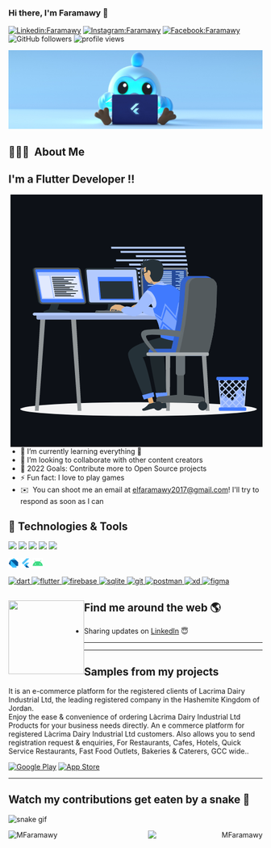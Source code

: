 ### Hi there, I'm Faramawy  👋 

[![Linkedin:Faramawy](https://img.shields.io/badge/-Faramawy-blue?style=flat-square&logo=Linkedin&logoColor=white&link=https://www.linkedin.com/in/moataz-faramawy-aaa174188/)](https://www.linkedin.com/in/moataz-faramawy-aaa174188/)
[![Instagram:Faramawy](https://img.shields.io/badge/-Faramawy-red?style=flat-square&logo=instagram&logoColor=white&link=https://www.instagram.com/faramawy202/)](https://www.instagram.com/faramawy202/)
[![Facebook:Faramawy](https://img.shields.io/badge/-Faramawy-blue?style=flat-square&logo=facebook&logoColor=white&link=https://www.facebook.com/Moataz.El.faramawy2017/)](https://www.facebook.com/Moataz.El.faramawy2017/)
![GitHub followers](https://img.shields.io/github/followers/MFaramawy?label=Follow&style=social)
<img alt = "profile views" src="https://komarev.com/ghpvc/?username=MFaramawy&color=brightgreen">  

![Purple Gradient Geometric Technology Profile LinkedIn Banner  (1)](https://raw.githubusercontent.com/MFaramawy/MFaramawy/master/157883808-762a27a1-c1c5-447c-80a1-fb892f511393.png)

## 👨🏻‍💻 &nbsp;About Me

## I'm a Flutter Developer !!

<img alt="Night Coding" src="https://raw.githubusercontent.com/MFaramawy/MFaramawy/master/animation_500_kxa883sd.gif" align="right"/>

- 🌱 I’m currently learning everything 🤣
- 👯 I’m looking to collaborate with other content creators
- 🥅 2022 Goals: Contribute more to Open Source projects
- ⚡ Fun fact: I love to play games
- ✉️ &nbsp;You can shoot me an email at elfaramawy2017@gmail.com! I'll try to respond as soon as I can


## 🔧 Technologies & Tools

![](https://img.shields.io/badge/Editor-VS_Code-informational?style=flat&logo=visual-studio-code&logoColor=white&color=6aa6f8)
![](https://img.shields.io/badge/Code-Dart-green)
![](https://img.shields.io/badge/Code-C%2B%2B-yellowgreen)
![](https://img.shields.io/badge/Code-Java-red)
![](https://img.shields.io/badge/Tools-Git-blue)

<code><img height="20" src="https://raw.githubusercontent.com/github/explore/80688e429a7d4ef2fca1e82350fe8e3517d3494d/topics/dart/dart.png"></code>
<code><img height="20" src="https://raw.githubusercontent.com/github/explore/80688e429a7d4ef2fca1e82350fe8e3517d3494d/topics/flutter/flutter.png"></code>
<code><img height="20" src="https://raw.githubusercontent.com/github/explore/80688e429a7d4ef2fca1e82350fe8e3517d3494d/topics/android/android.png"></code>

<p align="left"> <a href="https://dart.dev" target="_blank" rel="noreferrer"> <img src="https://www.vectorlogo.zone/logos/dartlang/dartlang-icon.svg" alt="dart" width="40" height="40"/> </a> <a href="https://flutter.dev" target="_blank" rel="noreferrer"> <img src="https://www.vectorlogo.zone/logos/flutterio/flutterio-icon.svg" alt="flutter" width="40" height="40"/> </a> <a href="https://firebase.google.com/" target="_blank" rel="noreferrer"> <img src="https://www.vectorlogo.zone/logos/firebase/firebase-icon.svg" alt="firebase" width="40" height="40"/> </a> <a href="https://www.sqlite.org/" target="_blank" rel="noreferrer"> <img src="https://www.vectorlogo.zone/logos/sqlite/sqlite-icon.svg" alt="sqlite" width="40" height="40"/> </a> <a href="https://git-scm.com/" target="_blank" rel="noreferrer"> <img src="https://www.vectorlogo.zone/logos/git-scm/git-scm-icon.svg" alt="git" width="40" height="40"/> </a> <a href="https://postman.com" target="_blank" rel="noreferrer"> <img src="https://www.vectorlogo.zone/logos/getpostman/getpostman-icon.svg" alt="postman" width="40" height="40"/> </a> <a href="https://www.adobe.com/products/xd.html" target="_blank" rel="noreferrer"> <img src="https://cdn.worldvectorlogo.com/logos/adobe-xd.svg" alt="xd" width="40" height="40"/> </a> <a href="https://www.figma.com/" target="_blank" rel="noreferrer"> <img src="https://www.vectorlogo.zone/logos/figma/figma-icon.svg" alt="figma" width="40" height="40"/> </a> </p>



## Find me around the web 🌎 <a href="https://www.linkedin.com/in/faramawy-deve/"><img align="left" width="150" height="146" src="https://github.com/M0nica/M0nica/blob/main/octomonica/m0nica-octocat-rotating.gif?raw=true"></a> <br />
<!-- - Practising on <a href="https://codeforces.com/profile/Yassin52">Codeforces</a> 🙃
- - Practising on <a href="https://leetcode.com/Yassin52/">LeetcoCode</a> 🙃 -->
- Sharing updates on <a href="https://www.linkedin.com/in/faramawy-deve/">LinkedIn</a> 😇
---
<hr>
<h2> Samples from my projects </h2>

It is an e-commerce platform for the registered clients of Lacrima Dairy Industrial Ltd, the leading registered company in the Hashemite Kingdom of Jordan.<br />
Enjoy the ease & convenience of ordering Làcrima Dairy Industrial Ltd Products for your business needs directly. An e commerce platform for registered Làcrima Dairy Industrial Ltd customers. Also allows you to send registration request & enquiries,
For Restaurants, Cafes, Hotels, Quick Service Restaurants, Fast Food Outlets, Bakeries & Caterers, GCC wide..
<p><a href="https://play.google.com/store/apps/details?id=com.Lacrima.lacrima" target="_blank"><img alt="Google Play" src="https://img.shields.io/badge/Get%20it%20on%20google%20play-blue.svg?style=for-the-badge&logo=google-play" /></a> <a href="https://play.google.com/store/apps/details?id=com.Lacrima.lacrima" target="_blank"><img alt="App Store" src="https://img.shields.io/badge/Get%20it%20on%20app%20store-black.svg?style=for-the-badge&logo=app-store&logoColor=white" /></a>
  
<hr>



## Watch my contributions get eaten by a snake 🐍
![snake gif](https://user-images.githubusercontent.com/88105077/166116856-9251de7f-d2df-46fd-901b-5920e8047e52.svg)



<p align="left"><img width="45%" align="left" src="https://github-readme-stats.vercel.app/api?username=MFaramawy&show_icons=true&include_all_commits=true&theme=radical&hide_border=true" alt="MFaramawy" /></p>
<p align="right"><img width="45%" align="right" sy src="https://github-readme-stats.vercel.app/api/top-langs/?username=MFaramawy&layout=compact&theme=radical&hide_border=true" alt="MFaramawy" /></p>

